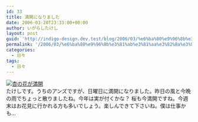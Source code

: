 ```yaml
---
id: 33
title: 満開になりました
date: 2006-03-28T23:33:00+00:00
author: いがらしたけし
layout: post
guid: 'http://indigo-design.dev.test/blog/2006/03/%e6%ba%80%e9%96%8b%e3%81%ab%e3%81%aa%e3%82%8a%e3%81%be%e3%81%97%e3%81%9f/'
permalink: '/2006/03/%e6%ba%80%e9%96%8b%e3%81%ab%e3%81%aa%e3%82%8a%e3%81%be%e3%81%97%e3%81%9f/'
categories:
  - 日々
tags:
  - 日々
---
```

<a href="http://blog-imgs-29.fc2.com/a/r/m/armadillo75/060326a.jpg" target="_blank"><img src="http://blog-imgs-29.fc2.com/a/r/m/armadillo75/060326a.jpg" alt="杏の花が満開" border="0"></a><br />
たけしです。うちのアンズですが、日曜日に満開になりました。昨日の風と今晩の雨でちょっと散りましたね。今年は実が付くかな？
桜も今満開ですね。今週末はお花見に行かれる方も多いでしょう。楽しんできて下さいね。僕は仕事かも…